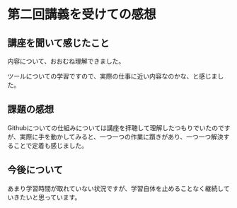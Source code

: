 # 第二回講義を受けての感想

## 講座を聞いて感じたこと

内容について、おおむね理解できました。

ツールについての学習ですので、実際の仕事に近い内容なのかな、と感じました。

## 課題の感想

Githubについての仕組みについては講座を拝聴して理解したつもりでいたのですが、実際に手を動かしてみると、一つ一つの作業に躓きがあり、一つ一つ解決することで定着も感じました。

## 今後について

あまり学習時間が取れていない状況ですが、学習自体を止めることなく継続していきたいと思っています。
